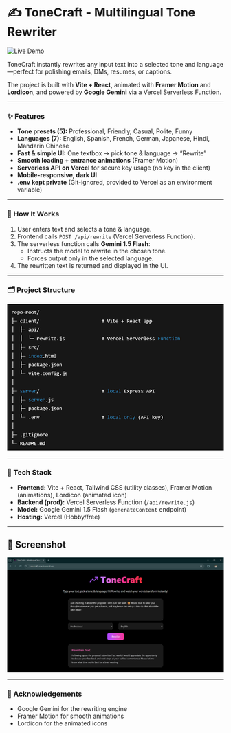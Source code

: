 # ✍️ ToneCraft - Multilingual Tone Rewriter

[![Live Demo](https://img.shields.io/badge/Live_Demo-tone--craft--rewrite-blue?style=flat-square)](https://tone-craft-rewrite.vercel.app)

ToneCraft instantly rewrites any input text into a selected tone and language—perfect for polishing emails, DMs, resumes, or captions.

The project is built with **Vite + React**, animated with **Framer Motion** and **Lordicon**, and powered by **Google Gemini** via a Vercel Serverless Function.

---

### ✨ Features

* **Tone presets (5):** Professional, Friendly, Casual, Polite, Funny
* **Languages (7):** English, Spanish, French, German, Japanese, Hindi, Mandarin Chinese
* **Fast & simple UI:** One textbox → pick tone & language → “Rewrite”
* **Smooth loading + entrance animations** (Framer Motion)
* **Serverless API on Vercel** for secure key usage (no key in the client)
* **Mobile-responsive, dark UI**
* **.env kept private** (Git-ignored, provided to Vercel as an environment variable)

---

### 🧠 How It Works

1.  User enters text and selects a tone & language.
2.  Frontend calls `POST /api/rewrite` (Vercel Serverless Function).
3.  The serverless function calls **Gemini 1.5 Flash**:
    * Instructs the model to rewrite in the chosen tone.
    * Forces output only in the selected language.
4.  The rewritten text is returned and displayed in the UI.

---

### 🗂 Project Structure

![Project Structure](assets/project_structure.png)

---

### 🔧 Tech Stack

* **Frontend:** Vite + React, Tailwind CSS (utility classes), Framer Motion (animations), Lordicon (animated icon)
* **Backend (prod):** Vercel Serverless Function (`/api/rewrite.js`)
* **Model:** Google Gemini 1.5 Flash (`generateContent` endpoint)
* **Hosting:** Vercel (Hobby/free)

---

## 📸 Screenshot

![Website ScreenShot](assets/screenshot.png)

---

### 🤝 Acknowledgements

* Google Gemini for the rewriting engine
* Framer Motion for smooth animations
* Lordicon for the animated icons
